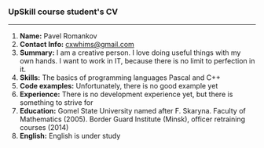 ### **UpSkill** course student's CV
***
1.	**Name:** Pavel Romankov
2.	**Contact Info:** [cxwhims@gmail.com](cxwhims@gmail.com)
3.	**Summary:** I am a creative person. I love doing useful things with my own hands. I want to work in IT, because there is no limit to perfection in it.
4.	**Skills:** The basics of programming languages Pascal and C++
5.	**Code examples:** Unfortunately, there is no good example yet
6.	**Experience:** There is no development experience yet, but there is something to strive for
7.	**Education:** Gomel State University named after F. Skaryna. Faculty of Mathematics (2005). Border Guard Institute (Minsk), officer retraining courses (2014)
8.	**English:** English is under study
